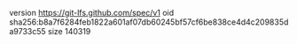 version https://git-lfs.github.com/spec/v1
oid sha256:b8a7f6284feb1822a601af07db60245bf57cf6be838ce4d4c209835da9733c55
size 140319
